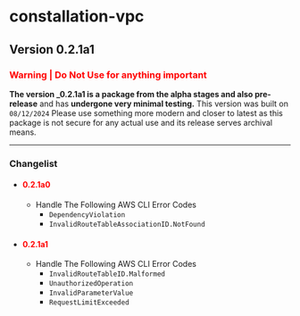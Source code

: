 # constallation-vpc
## Version 0.2.1a1
### **<span style="color:red;">Warning | Do Not Use for anything important</span>**
**The version _0.2.1a1 is a package from the alpha stages and also pre-release** and has **undergone very minimal testing.** This version was built on `08/12/2024` Please use something more modern and closer to latest as this package is not secure for any actual use and its release serves archival means. 

***
### Changelist
- #### **<span style="color:red;">0.2.1a0</span>**
  - Handle The Following AWS CLI Error Codes
      - `DependencyViolation`
      - `InvalidRouteTableAssociationID.NotFound`
- #### **<span style="color:red;">0.2.1a1</span>**
  - Handle The Following AWS CLI Error Codes
    - `InvalidRouteTableID.Malformed`
    - `UnauthorizedOperation`
    - `InvalidParameterValue`
    - `RequestLimitExceeded`